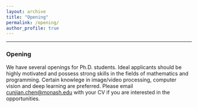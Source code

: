 ```yaml
---
layout: archive
title: "Opening"
permalink: /opening/
author_profile: true
---
```


------
### Opening
We have several openings for Ph.D. students. Ideal applicants should be highly motivated and possess strong skills in the fields of mathematics and programming. Certain knowlege in image/video processing, computer vision and deep learning are preferred. Please email cunjian.chen@monash.edu with your CV if you are interested in the opportunities. 



